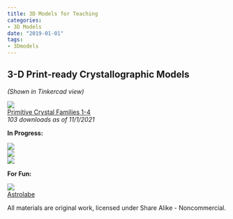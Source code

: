 ```yaml
---
title: 3D Models for Teaching
categories:
- 3D Models
date: "2019-01-01"
tags:
- 3Dmodels
---
```


## 3-D Print-ready Crystallographic Models
_(Shown in Tinkercad view)_

![](/img/3dprint/primative.jpg)<br>[Primitive Crystal Families 1-4](https://www.thingiverse.com/thing:2790760)
<br>_103 downloads as of 11/1/2021_

**In Progress:**

![](/img/3dprint/cubic.jpg)<br>[]()![](/img/3dprint/pyramid.jpg)<br>[]()![](/img/3dprint/twins.jpg)<br>[]()

**For Fun:**

![](/img/3dprint/astrolabe.jpg)<br>[Astrolabe]()

All materials are original work, licensed under Share Alike - Noncommercial.